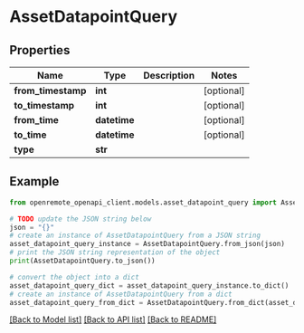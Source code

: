 # AssetDatapointQuery


## Properties

Name | Type | Description | Notes
------------ | ------------- | ------------- | -------------
**from_timestamp** | **int** |  | [optional] 
**to_timestamp** | **int** |  | [optional] 
**from_time** | **datetime** |  | [optional] 
**to_time** | **datetime** |  | [optional] 
**type** | **str** |  | 

## Example

```python
from openremote_openapi_client.models.asset_datapoint_query import AssetDatapointQuery

# TODO update the JSON string below
json = "{}"
# create an instance of AssetDatapointQuery from a JSON string
asset_datapoint_query_instance = AssetDatapointQuery.from_json(json)
# print the JSON string representation of the object
print(AssetDatapointQuery.to_json())

# convert the object into a dict
asset_datapoint_query_dict = asset_datapoint_query_instance.to_dict()
# create an instance of AssetDatapointQuery from a dict
asset_datapoint_query_from_dict = AssetDatapointQuery.from_dict(asset_datapoint_query_dict)
```
[[Back to Model list]](../README.md#documentation-for-models) [[Back to API list]](../README.md#documentation-for-api-endpoints) [[Back to README]](../README.md)


